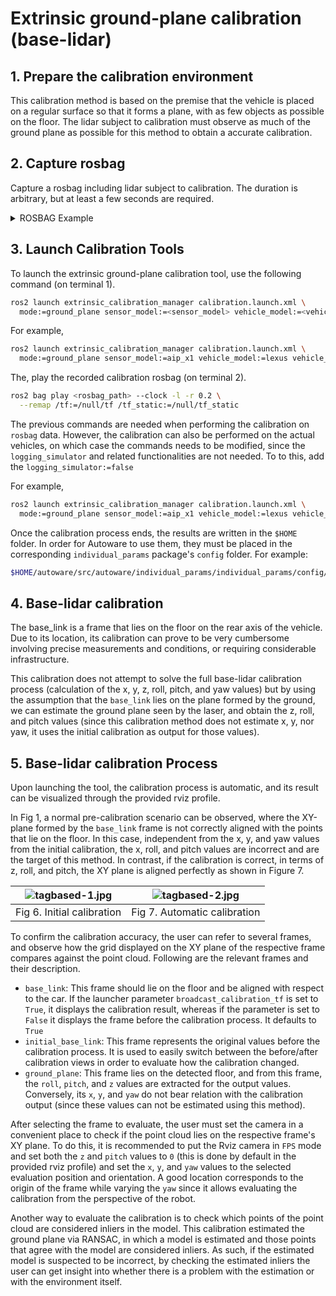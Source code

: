 # Extrinsic ground-plane calibration (base-lidar)

## 1. Prepare the calibration environment

This calibration method is based on the premise that the vehicle is placed on a regular surface so that it forms a plane, with as few objects as possible on the floor. The lidar subject to calibration must observe as much of the ground plane as possible for this method to obtain a accurate calibration.

## 2. Capture rosbag

Capture a rosbag including lidar subject to calibration. The duration is arbitrary, but at least a few seconds are required.

<details><summary>ROSBAG Example</summary>
<p>
    
    
Sample Bag: https://drive.google.com/file/d/1LUH0eDlz6KlSUogET1l9e2ZvVlINzjZH/view?usp=share_link


```sh
ros2 bag info f8c99b4f-a605-4178-97ef-58bfc39eabe9_2022-02-07-14-23-31_0.db3
    
    

[INFO] [1632971360.501197002] [rosbag2_storage]: Opened database 'f8c99b4f-a605-4178-97ef-58bfc39eabe9_2022-02-07-14-23-31_0.db3' for READ_ONLY.

Files:             f8c99b4f-a605-4178-97ef-58bfc39eabe9_2022-02-07-14-23-31_0.db3
Bag size:          3.7 GiB
Storage id:        sqlite3
Duration:          51.59s
Start:             Feb  7 2022 14:23:32.345 (1644211412.345)
End:               Feb  7 2022 14:24:23.404 (1644211463.404)
Messages:          252554
Topic information: Topic: /sensing/lidar/right_upper/pandar_packets | Type: pandar_msgs/msg/PandarScan | Count: 502 | Serialization Format: cdr
```

</p>
</details>

## 3. Launch Calibration Tools

To launch the extrinsic ground-plane calibration tool, use the following command (on terminal 1).

```sh
ros2 launch extrinsic_calibration_manager calibration.launch.xml \
  mode:=ground_plane sensor_model:=<sensor_model> vehicle_model:=<vehicle_model> vehicle_id:=<vehicle_id>
```

For example,

```sh
ros2 launch extrinsic_calibration_manager calibration.launch.xml \
  mode:=ground_plane sensor_model:=aip_x1 vehicle_model:=lexus vehicle_id:=my_awesome_vehicle
```

The, play the recorded calibration rosbag (on terminal 2).

```sh
ros2 bag play <rosbag_path> --clock -l -r 0.2 \
  --remap /tf:=/null/tf /tf_static:=/null/tf_static
```

The previous commands are needed when performing the calibration on `rosbag` data. However, the calibration can also be performed on the actual vehicles, on which case the commands needs to be modified, since the `logging_simulator` and related functionalities are not needed. To to this, add the `logging_simulator:=false`

For example,

```sh
ros2 launch extrinsic_calibration_manager calibration.launch.xml \
  mode:=ground_plane sensor_model:=aip_x1 vehicle_model:=lexus vehicle_id:=my_awesome_vehicle logging_simulator:=false
```

Once the calibration process ends, the results are written in the `$HOME` folder. In order for Autoware to use them, they must be placed in the corresponding `individual_params` package's `config` folder. For example:

```sh
$HOME/autoware/src/autoware/individual_params/individual_params/config/default/aip_x1
```

## 4. Base-lidar calibration

The base_link is a frame that lies on the floor on the rear axis of the vehicle. Due to its location, its calibration can prove to be very cumbersome involving precise measurements and conditions, or requiring considerable infrastructure.

This calibration does not attempt to solve the full base-lidar calibration process (calculation of the x, y, z, roll, pitch, and yaw values) but by using the assumption that the `base_link` lies on the plane formed by the ground, we can estimate the ground plane seen by the laser, and obtain the z, roll, and pitch values (since this calibration method does not estimate x, y, nor yaw, it uses the initial calibration as output for those values).

## 5. Base-lidar calibration Process

Upon launching the tool, the calibration process is automatic, and its result can be visualized through the provided rviz profile.

In Fig 1, a normal pre-calibration scenario can be observed, where the XY-plane formed by the `base_link` frame is not correctly aligned with the points that lie on the floor. In this case, independent from the x, y, and yaw values from the initial calibration, the x, roll, and pitch values are incorrect and are the target of this method. In contrast, if the calibration is correct, in terms of z, roll, and pitch, the XY plane is aligned perfectly as shown in Figure 7.

| ![tagbased-1.jpg](images/base-lidar/initial_calibration.png) | ![tagbased-2.jpg](images/base-lidar/final_calibration.png) |
| :----------------------------------------------------------: | :--------------------------------------------------------: |
|                  Fig 6. Initial calibration                  |                Fig 7. Automatic calibration                |

To confirm the calibration accuracy, the user can refer to several frames, and observe how the grid displayed on the XY plane of the respective frame compares against the point cloud. Following are the relevant frames and their description.

- `base_link`: This frame should lie on the floor and be aligned with respect to the car. If the launcher parameter `broadcast_calibration_tf` is set to `True`, it displays the calibration result, whereas if the parameter is set to `False` it displays the frame before the calibration process. It defaults to `True`
- `initial_base_link`: This frame represents the original values before the calibration process. It is used to easily switch between the before/after calibration views in order to evaluate how the calibration changed.
- `ground_plane`: This frame lies on the detected floor, and from this frame, the `roll`, `pitch`, and `z` values are extracted for the output values. Conversely, its `x`, `y`, and `yaw` do not bear relation with the calibration output (since these values can not be estimated using this method).

After selecting the frame to evaluate, the user must set the camera in a convenient place to check if the point cloud lies on the respective frame's XY plane. To do this, it is recommended to put the Rviz camera in `FPS` mode and set both the `z` and `pitch` values to `0` (this is done by default in the provided rviz profile) and set the `x`, `y`, and `yaw` values to the selected evaluation position and orientation. A good location corresponds to the origin of the frame while varying the `yaw` since it allows evaluating the calibration from the perspective of the robot.

Another way to evaluate the calibration is to check which points of the point cloud are considered inliers in the model. This calibration estimated the ground plane via RANSAC, in which a model is estimated and those points that agree with the model are considered inliers. As such, if the estimated model is suspected to be incorrect, by checking the estimated inliers the user can get insight into whether there is a problem with the estimation or with the environment itself.
